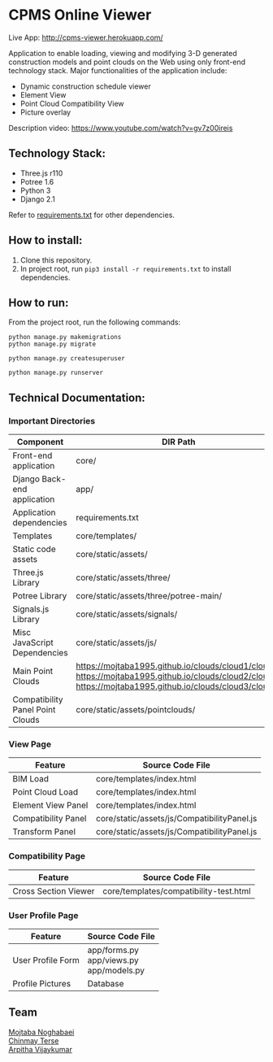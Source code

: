 # CPMS Online Viewer

Live App: http://cpms-viewer.herokuapp.com/

Application to enable loading, viewing and modifying 3-D generated construction models and point clouds on the Web using only front-end technology stack. Major functionalities of the application include:
- Dynamic construction schedule viewer
- Element View
- Point Cloud Compatibility View
- Picture overlay

Description video: https://www.youtube.com/watch?v=gv7z00ireis

## Technology Stack:
- Three.js r110
- Potree 1.6
- Python 3
- Django 2.1

Refer to [requirements.txt](https://github.com/mojtaba1995/CPMS-Online-Viewer/blob/main/requirements.txt) for other dependencies.

## How to install:

1. Clone this repository.
2. In project root, run `pip3 install -r requirements.txt` to install dependencies.

## How to run:
From the project root, run the following commands:

```
python manage.py makemigrations
python manage.py migrate

python manage.py createsuperuser

python manage.py runserver
```

## Technical Documentation:

### Important Directories

| Component | DIR Path |
| -------------- | ---------- |
| Front-end application | core/ |
| Django Back-end application | app/ |
| Application dependencies | requirements.txt |
| Templates | core/templates/ |
| Static code assets | core/static/assets/ |
| Three.js Library | core/static/assets/three/ |
| Potree Library | core/static/assets/three/potree-main/ |
| Signals.js Library | core/static/assets/signals/ |
| Misc JavaScript Dependencies | core/static/assets/js/ |
| Main Point Clouds | https://mojtaba1995.github.io/clouds/cloud1/cloud.js </br> https://mojtaba1995.github.io/clouds/cloud2/cloud.js </br> https://mojtaba1995.github.io/clouds/cloud3/cloud.js |
| Compatibility Panel Point Clouds | core/static/assets/pointclouds/ |

### View Page
| Feature | Source Code File |
| -------------- | ---------- |
| BIM Load | core/templates/index.html |
| Point Cloud Load | core/templates/index.html |
| Element View Panel | core/templates/index.html |
| Compatibility Panel | core/static/assets/js/CompatibilityPanel.js |
| Transform Panel | core/static/assets/js/CompatibilityPanel.js |

### Compatibility Page
| Feature | Source Code File |
| -------------- | ---------- |
| Cross Section Viewer | core/templates/compatibility-test.html |

### User Profile Page
| Feature | Source Code File |
| -------------- | ---------- |
| User Profile Form | app/forms.py </br> app/views.py </br> app/models.py |
| Profile Pictures | Database |

## Team
[Mojtaba Noghabaei](https://github.com/mojtaba1995) </br>
[Chinmay Terse](https://github.com/cterse) </br>
[Arpitha Vijaykumar](https://github.com/VArpitha)